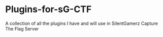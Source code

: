 # Plugins-for-sG-CTF
A collection of all the plugins I have and will use in SilentGamerz Capture The Flag Server
